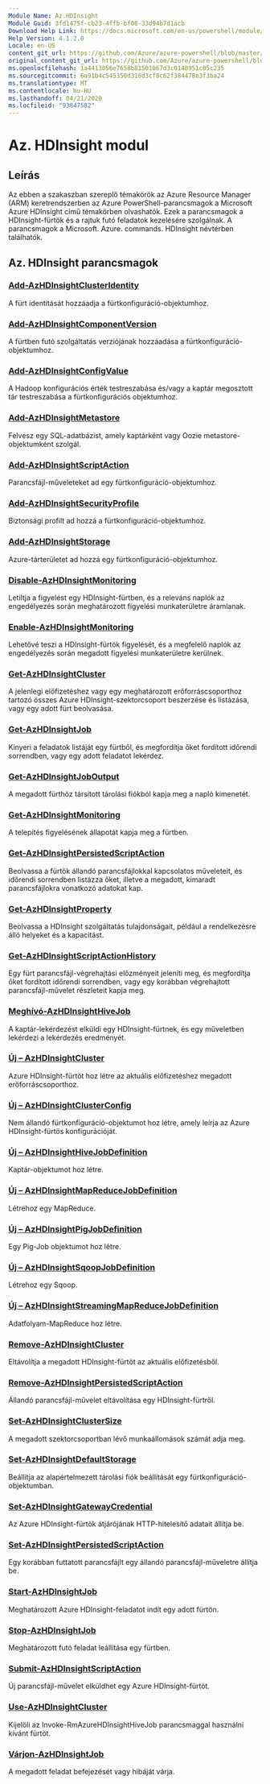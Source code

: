 ```yaml
---
Module Name: Az.HDInsight
Module Guid: 3fd1475f-cb23-4ffb-bf08-33d94b7d1acb
Download Help Link: https://docs.microsoft.com/en-us/powershell/module/az.hdinsight
Help Version: 4.1.2.0
Locale: en-US
content_git_url: https://github.com/Azure/azure-powershell/blob/master/src/HDInsight/HDInsight/help/Az.HDInsight.md
original_content_git_url: https://github.com/Azure/azure-powershell/blob/master/src/HDInsight/HDInsight/help/Az.HDInsight.md
ms.openlocfilehash: 1a4413056e7658b81501067d3c0148951c05c235
ms.sourcegitcommit: 6a91b4c545350d316d3cf8c62f384478e3f3ba24
ms.translationtype: MT
ms.contentlocale: hu-HU
ms.lasthandoff: 04/21/2020
ms.locfileid: "93847582"
---
```

# Az. HDInsight modul
## Leírás
Az ebben a szakaszban szereplő témakörök az Azure Resource Manager (ARM) keretrendszerben az Azure PowerShell-parancsmagok a Microsoft Azure HDInsight című témakörben olvashatók. Ezek a parancsmagok a HDInsight-fürtök és a rajtuk futó feladatok kezelésére szolgálnak. A parancsmagok a Microsoft. Azure. commands. HDInsight névtérben találhatók.

## Az. HDInsight parancsmagok
### [Add-AzHDInsightClusterIdentity](Add-AzHDInsightClusterIdentity.md)
A fürt identitását hozzáadja a fürtkonfiguráció-objektumhoz.

### [Add-AzHDInsightComponentVersion](Add-AzHDInsightComponentVersion.md)
A fürtben futó szolgáltatás verziójának hozzáadása a fürtkonfiguráció-objektumhoz.

### [Add-AzHDInsightConfigValue](Add-AzHDInsightConfigValue.md)
A Hadoop konfigurációs érték testreszabása és/vagy a kaptár megosztott tár testreszabása a fürtkonfigurációs objektumhoz.

### [Add-AzHDInsightMetastore](Add-AzHDInsightMetastore.md)
Felvesz egy SQL-adatbázist, amely kaptárként vagy Oozie metastore-objektumként szolgál.

### [Add-AzHDInsightScriptAction](Add-AzHDInsightScriptAction.md)
Parancsfájl-műveleteket ad egy fürtkonfiguráció-objektumhoz.

### [Add-AzHDInsightSecurityProfile](Add-AzHDInsightSecurityProfile.md)
Biztonsági profilt ad hozzá a fürtkonfiguráció-objektumhoz.

### [Add-AzHDInsightStorage](Add-AzHDInsightStorage.md)
Azure-tárterületet ad hozzá egy fürtkonfiguráció-objektumhoz.

### [Disable-AzHDInsightMonitoring](Disable-AzHDInsightMonitoring.md)
Letiltja a figyelést egy HDInsight-fürtben, és a releváns naplók az engedélyezés során meghatározott figyelési munkaterületre áramlanak.

### [Enable-AzHDInsightMonitoring](Enable-AzHDInsightMonitoring.md)
Lehetővé teszi a HDInsight-fürtök figyelését, és a megfelelő naplók az engedélyezés során megadott figyelési munkaterületre kerülnek.

### [Get-AzHDInsightCluster](Get-AzHDInsightCluster.md)
A jelenlegi előfizetéshez vagy egy meghatározott erőforráscsoporthoz tartozó összes Azure HDInsight-szektorcsoport beszerzése és listázása, vagy egy adott fürt beolvasása.

### [Get-AzHDInsightJob](Get-AzHDInsightJob.md)
Kinyeri a feladatok listáját egy fürtből, és megfordítja őket fordított időrendi sorrendben, vagy egy adott feladatot lekérdez.

### [Get-AzHDInsightJobOutput](Get-AzHDInsightJobOutput.md)
A megadott fürthöz társított tárolási fiókból kapja meg a napló kimenetét.

### [Get-AzHDInsightMonitoring](Get-AzHDInsightMonitoring.md)
A telepítés figyelésének állapotát kapja meg a fürtben.

### [Get-AzHDInsightPersistedScriptAction](Get-AzHDInsightPersistedScriptAction.md)
Beolvassa a fürtök állandó parancsfájlokkal kapcsolatos műveleteit, és időrendi sorrendben listázza őket, illetve a megadott, kimaradt parancsfájlokra vonatkozó adatokat kap.

### [Get-AzHDInsightProperty](Get-AzHDInsightProperty.md)
Beolvassa a HDInsight szolgáltatás tulajdonságait, például a rendelkezésre álló helyeket és a kapacitást.

### [Get-AzHDInsightScriptActionHistory](Get-AzHDInsightScriptActionHistory.md)
Egy fürt parancsfájl-végrehajtási előzményeit jeleníti meg, és megfordítja őket fordított időrendi sorrendben, vagy egy korábban végrehajtott parancsfájl-művelet részleteit kapja meg.

### [Meghívó-AzHDInsightHiveJob](Invoke-AzHDInsightHiveJob.md)
A kaptár-lekérdezést elküldi egy HDInsight-fürtnek, és egy műveletben lekérdezi a lekérdezés eredményét.

### [Új – AzHDInsightCluster](New-AzHDInsightCluster.md)
Azure HDInsight-fürtöt hoz létre az aktuális előfizetéshez megadott erőforráscsoporthoz.

### [Új – AzHDInsightClusterConfig](New-AzHDInsightClusterConfig.md)
Nem állandó fürtkonfiguráció-objektumot hoz létre, amely leírja az Azure HDInsight-fürtös konfigurációját.

### [Új – AzHDInsightHiveJobDefinition](New-AzHDInsightHiveJobDefinition.md)
Kaptár-objektumot hoz létre.

### [Új – AzHDInsightMapReduceJobDefinition](New-AzHDInsightMapReduceJobDefinition.md)
Létrehoz egy MapReduce.

### [Új – AzHDInsightPigJobDefinition](New-AzHDInsightPigJobDefinition.md)
Egy Pig-Job objektumot hoz létre.

### [Új – AzHDInsightSqoopJobDefinition](New-AzHDInsightSqoopJobDefinition.md)
Létrehoz egy Sqoop.

### [Új – AzHDInsightStreamingMapReduceJobDefinition](New-AzHDInsightStreamingMapReduceJobDefinition.md)
Adatfolyam-MapReduce hoz létre.

### [Remove-AzHDInsightCluster](Remove-AzHDInsightCluster.md)
Eltávolítja a megadott HDInsight-fürtöt az aktuális előfizetésből.

### [Remove-AzHDInsightPersistedScriptAction](Remove-AzHDInsightPersistedScriptAction.md)
Állandó parancsfájl-művelet eltávolítása egy HDInsight-fürtről.

### [Set-AzHDInsightClusterSize](Set-AzHDInsightClusterSize.md)
A megadott szektorcsoportban lévő munkaállomások számát adja meg.

### [Set-AzHDInsightDefaultStorage](Set-AzHDInsightDefaultStorage.md)
Beállítja az alapértelmezett tárolási fiók beállítását egy fürtkonfiguráció-objektumban.

### [Set-AzHDInsightGatewayCredential](Set-AzHDInsightGatewayCredential.md)
Az Azure HDInsight-fürtök átjárójának HTTP-hitelesítő adatait állítja be.

### [Set-AzHDInsightPersistedScriptAction](Set-AzHDInsightPersistedScriptAction.md)
Egy korábban futtatott parancsfájlt egy állandó parancsfájl-műveletre állítja be.

### [Start-AzHDInsightJob](Start-AzHDInsightJob.md)
Meghatározott Azure HDInsight-feladatot indít egy adott fürtön.

### [Stop-AzHDInsightJob](Stop-AzHDInsightJob.md)
Meghatározott futó feladat leállítása egy fürtben.

### [Submit-AzHDInsightScriptAction](Submit-AzHDInsightScriptAction.md)
Új parancsfájl-művelet elküldhet egy Azure HDInsight-fürtöt.

### [Use-AzHDInsightCluster](Use-AzHDInsightCluster.md)
Kijelöli az Invoke-RmAzureHDInsightHiveJob parancsmaggal használni kívánt fürtöt.

### [Várjon-AzHDInsightJob](Wait-AzHDInsightJob.md)
A megadott feladat befejezését vagy hibáját várja.

